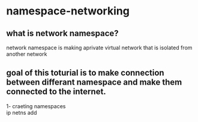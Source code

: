 # namespace-networking
## what is network namespace?
network namespace is making aprivate virtual network that is isolated from another network 
## goal of this toturial is to make connection between differant namespace and make them connected to the internet.
1- craeting namespaces <br />
    ip netns add <namespace-name> 

